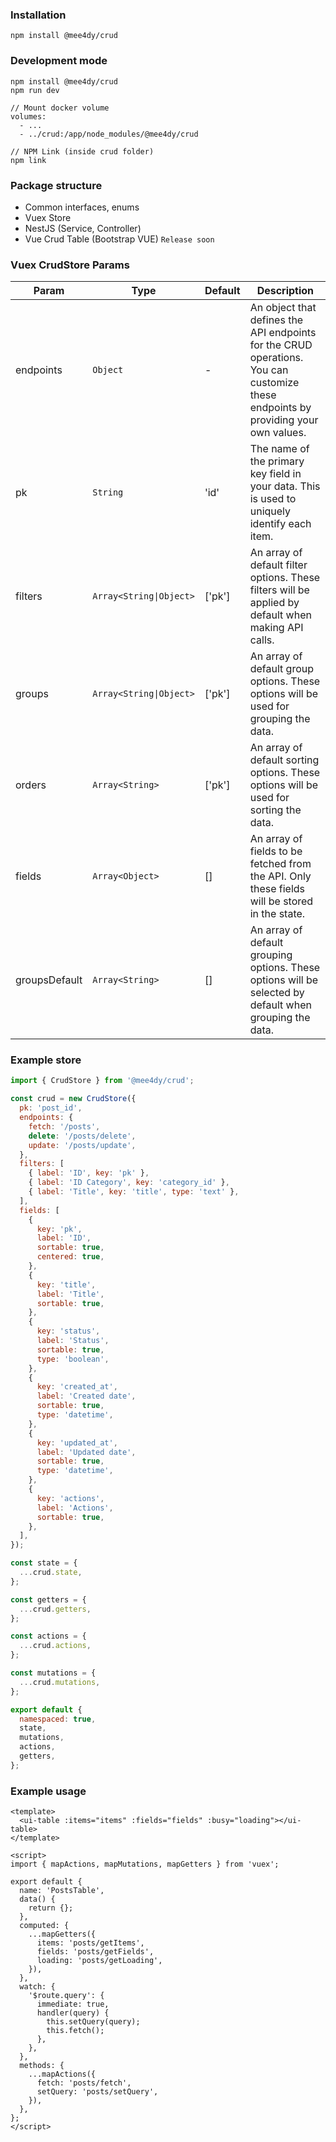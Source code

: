 ### Installation

```
npm install @mee4dy/crud
```

### Development mode

```
npm install @mee4dy/crud
npm run dev

// Mount docker volume
volumes:
  - ...
  - ../crud:/app/node_modules/@mee4dy/crud

// NPM Link (inside crud folder)
npm link
```

### Package structure

- Common interfaces, enums
- Vuex Store
- NestJS (Service, Controller)
- Vue Crud Table (Bootstrap VUE) `Release soon`

### Vuex CrudStore Params

| Param         | Type                    | Default | Description                                                                                                                       |
| ------------- | ----------------------- | ------- | --------------------------------------------------------------------------------------------------------------------------------- |
| endpoints     | `Object`                | -       | An object that defines the API endpoints for the CRUD operations. You can customize these endpoints by providing your own values. |
| pk            | `String`                | 'id'    | The name of the primary key field in your data. This is used to uniquely identify each item.                                      |
| filters       | `Array<String\|Object>` | ['pk']  | An array of default filter options. These filters will be applied by default when making API calls.                               |
| groups        | `Array<String\|Object>` | ['pk']  | An array of default group options. These options will be used for grouping the data.                                              |
| orders        | `Array<String>`         | ['pk']  | An array of default sorting options. These options will be used for sorting the data.                                             |
| fields        | `Array<Object>`         | []      | An array of fields to be fetched from the API. Only these fields will be stored in the state.                                     |
| groupsDefault | `Array<String>`         | []      | An array of default grouping options. These options will be selected by default when grouping the data.                           |

### Example store

```javascript
import { CrudStore } from '@mee4dy/crud';

const crud = new CrudStore({
  pk: 'post_id',
  endpoints: {
    fetch: '/posts',
    delete: '/posts/delete',
    update: '/posts/update',
  },
  filters: [
    { label: 'ID', key: 'pk' },
    { label: 'ID Category', key: 'category_id' },
    { label: 'Title', key: 'title', type: 'text' },
  ],
  fields: [
    {
      key: 'pk',
      label: 'ID',
      sortable: true,
      centered: true,
    },
    {
      key: 'title',
      label: 'Title',
      sortable: true,
    },
    {
      key: 'status',
      label: 'Status',
      sortable: true,
      type: 'boolean',
    },
    {
      key: 'created_at',
      label: 'Created date',
      sortable: true,
      type: 'datetime',
    },
    {
      key: 'updated_at',
      label: 'Updated date',
      sortable: true,
      type: 'datetime',
    },
    {
      key: 'actions',
      label: 'Actions',
      sortable: true,
    },
  ],
});

const state = {
  ...crud.state,
};

const getters = {
  ...crud.getters,
};

const actions = {
  ...crud.actions,
};

const mutations = {
  ...crud.mutations,
};

export default {
  namespaced: true,
  state,
  mutations,
  actions,
  getters,
};
```

### Example usage

```vue
<template>
  <ui-table :items="items" :fields="fields" :busy="loading"></ui-table>
</template>

<script>
import { mapActions, mapMutations, mapGetters } from 'vuex';

export default {
  name: 'PostsTable',
  data() {
    return {};
  },
  computed: {
    ...mapGetters({
      items: 'posts/getItems',
      fields: 'posts/getFields',
      loading: 'posts/getLoading',
    }),
  },
  watch: {
    '$route.query': {
      immediate: true,
      handler(query) {
        this.setQuery(query);
        this.fetch();
      },
    },
  },
  methods: {
    ...mapActions({
      fetch: 'posts/fetch',
      setQuery: 'posts/setQuery',
    }),
  },
};
</script>
```
